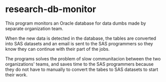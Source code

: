 # research-db-monitor

This program monitors an Oracle database for data dumbs made by separate organization team.  

When the new data is detected in the database, the tables are converted into SAS datasets and an email is sent to the SAS programmers so they know they can continue with their part of the jobs.

The programs solves the problem of slow communitacion between the two organizations' teams, and saves time to the SAS programmers because they do not have to manually to convert the tabes to SAS datasets to start their work.
